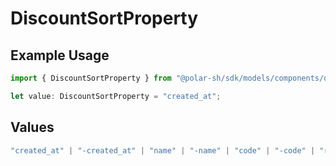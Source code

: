 # DiscountSortProperty

## Example Usage

```typescript
import { DiscountSortProperty } from "@polar-sh/sdk/models/components/discountsortproperty.js";

let value: DiscountSortProperty = "created_at";
```

## Values

```typescript
"created_at" | "-created_at" | "name" | "-name" | "code" | "-code" | "redemptions_count" | "-redemptions_count"
```